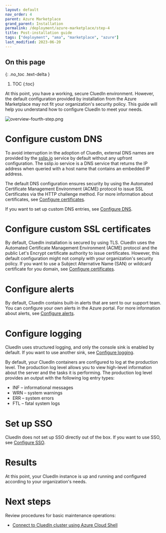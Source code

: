 ```yaml
---
layout: default
nav_order: 4
parent: Azure Marketplace
grand_parent: Installation
permalink: /deployment/azure-marketplace/step-4
title: Post-installation guide
tags: ["deployment", "ama", "marketplace", "azure"]
last_modified: 2023-06-20
---
```

## On this page
{: .no_toc .text-delta }
1. TOC
{:toc}

At this point, you have a working, secure CluedIn environment. However, the default configuration provided by installation from the Azure Marketplace may not fit your organization's security policy. This guide will help you understand how to configure CluedIn to meet your needs.

![overview-fourth-step.png](../../assets/images/ama/install-guide/overview-fourth-step.png)

# Configure custom DNS

To avoid interruption in the adoption of CluedIn, external DNS names are provided by the <a href="https://sslip.io/">sslip.io</a> service by default without any upfront configuration. The sslip.io service is a DNS service that returns the IP address when queried with a host name that contains an embedded IP address.

The default DNS configuration ensures security by using the Automated Certificate Management Environment (ACME) protocol to issue SSL Certificates via the HTTP challenge method. For more information about certificates, see [Configure certificates](/deployment/infra-how-tos/configure-certificates).

If you want to set up custom DNS entries, see [Configure DNS](/deployment/infra-how-tos/configure-dns).

# Configure custom SSL certificates

By default, CluedIn installation is secured by using TLS. CluedIn uses the Automated Certificate Management Environment (ACME) protocol and the public Let's Encrypt certificate authority to issue certificates. However, this default configuration might not comply with your organization's security policy. If you want to use a Subject Alternative Name (SAN) or wildcard certificate for you domain, see [Configure certificates](/deployment/infra-how-tos/configure-certificates).

# Configure alerts

By default, CluedIn contains built-in alerts that are sent to our support team. You can configure your own alerts in the Azure portal. For more information about alerts, see [Configure alerts](/deployment/infra-how-tos/configure-alerts).

# Configure logging

CluedIn uses structured logging, and only the console sink is enabled by default. If you want to use another sink, see [Configure logging](/deployment/infra-how-tos/configure-logging).

By default, your CluedIn containers are configured to log at the production level. The production log level allows you to view high-level information about the server and the tasks it is performing. The production log level provides an output with the following log entry types:

- INF – informational messages
- WRN – system warnings
- ERR – system errors
- FTL – fatal system logs

# Set up SSO

CluedIn does not set up SSO directly out of the box. If you want to use SSO, see [Configure SSO](/deployment/infra-how-tos/configure-sso).

# Results

At this point, your CluedIn instance is up and running and configured according to your organization's needs.

# Next steps

Review procedures for basic maintenance operations:

- [Connect to CluedIn cluster using Azure Cloud Shell](/deployment/infra-how-tos/connect-to-cluedin)
